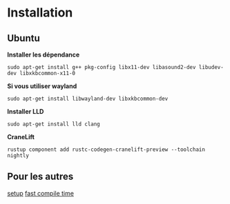 # Installation

## Ubuntu

**Installer les dépendance**
```shell
sudo apt-get install g++ pkg-config libx11-dev libasound2-dev libudev-dev libxkbcommon-x11-0
```

**Si vous utiliser wayland**
```shell
sudo apt-get install libwayland-dev libxkbcommon-dev
```

**Installer LLD**
```shell
sudo apt-get install lld clang
```

**CraneLift**
```shell
rustup component add rustc-codegen-cranelift-preview --toolchain nightly
```

## Pour les autres
[setup](https://bevyengine.org/learn/quick-start/getting-started/setup/#rust-setup)
[fast compile time](https://bevyengine.org/learn/quick-start/getting-started/setup/#enable-fast-compiles-optional)
